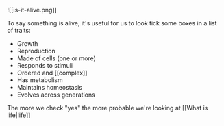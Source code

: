 ![[is-it-alive.png]]

To say something is alive, it's useful for us to look tick some boxes in a list of traits:

- Growth
- Reproduction
- Made of cells (one or more)
- Responds to stimuli
- Ordered and [[complex]]
- Has metabolism
- Maintains homeostasis
- Evolves across generations

The more we check "yes" the more probable we're looking at [[What is life|life]]